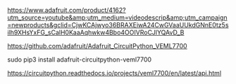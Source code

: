 

https://www.adafruit.com/product/4162?utm_source=youtube&amp;utm_medium=videodescrip&amp;utm_campaign=newproducts&gclid=CjwKCAjwyo36BRAXEiwA24CwGVaaUUkdGNnE0tz5silh9XHsYxFG_sCalH0KaaAqhwkw4Bbo4OOIVRoCJlYQAvD_B

https://github.com/adafruit/Adafruit_CircuitPython_VEML7700

sudo pip3 install adafruit-circuitpython-veml7700

https://circuitpython.readthedocs.io/projects/veml7700/en/latest/api.html
